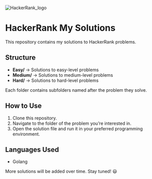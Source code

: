 ![HackerRank_logo](https://github.com/user-attachments/assets/182c261c-b15b-4b21-b185-f6d75ddb206e)
# HackerRank My Solutions  

This repository contains my solutions to HackerRank problems.  

## Structure  

- **Easy/** → Solutions to easy-level problems  
- **Medium/** → Solutions to medium-level problems  
- **Hard/** → Solutions to hard-level problems

Each folder contains subfolders named after the problem they solve.  

## How to Use  

1. Clone this repository.  
2. Navigate to the folder of the problem you’re interested in.  
3. Open the solution file and run it in your preferred programming environment.  

## Languages Used  

- Golang  



More solutions will be added over time. Stay tuned! 😃  
